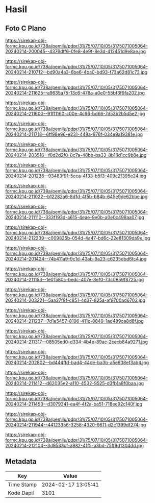 # Hasil

## Foto C Plano

https://sirekap-obj-formc.kpu.go.id/738a/pemilu/pdpr/31/75/07/10/05/3175071005064-20240214-200045--4376dff6-0fe8-4e9f-8e3d-412451d9e8ae.jpg

https://sirekap-obj-formc.kpu.go.id/738a/pemilu/pdpr/31/75/07/10/05/3175071005064-20240214-210712--bd90a4a3-6be6-4ba0-bd93-f73a62d81c73.jpg

https://sirekap-obj-formc.kpu.go.id/738a/pemilu/pdpr/31/75/07/10/05/3175071005064-20240214-211625--a9635a75-13c6-476a-a0e0-55bf3f9fa202.jpg

https://sirekap-obj-formc.kpu.go.id/738a/pemilu/pdpr/31/75/07/10/05/3175071005064-20240214-211600--91ff1160-c00e-4c96-bd66-7d53b2b5d5e2.jpg

https://sirekap-obj-formc.kpu.go.id/738a/pemilu/pdpr/31/75/07/10/05/3175071005064-20240214-211718--6ff98e96-e231-448a-976f-034e9a19381e.jpg

https://sirekap-obj-formc.kpu.go.id/738a/pemilu/pdpr/31/75/07/10/05/3175071005064-20240214-203516--f0d2d2f0-8c7a-48bb-ba33-8b18d1cc9b8e.jpg

https://sirekap-obj-formc.kpu.go.id/738a/pemilu/pdpr/31/75/07/10/05/3175071005064-20240214-201236--93483f91-5cca-4f33-b5f3-409c2f395e24.jpg

https://sirekap-obj-formc.kpu.go.id/738a/pemilu/pdpr/31/75/07/10/05/3175071005064-20240214-211022--b12282a6-8d1d-4f5b-b84b-645e9de62bbe.jpg

https://sirekap-obj-formc.kpu.go.id/738a/pemilu/pdpr/31/75/07/10/05/3175071005064-20240214-211110--333f193d-a615-4eae-9e0b-a0e0c498aa07.jpg

https://sirekap-obj-formc.kpu.go.id/738a/pemilu/pdpr/31/75/07/10/05/3175071005064-20240214-212239--c009825b-054d-4a47-bd6c-22e81309da9e.jpg

https://sirekap-obj-formc.kpu.go.id/738a/pemilu/pdpr/31/75/07/10/05/3175071005064-20240214-201424--74b411a9-9c1d-43ab-9a23-c6235dbd6fc4.jpg

https://sirekap-obj-formc.kpu.go.id/738a/pemilu/pdpr/31/75/07/10/05/3175071005064-20240214-211153--1e01580c-bedc-407e-8ef0-73c0859f8725.jpg

https://sirekap-obj-formc.kpu.go.id/738a/pemilu/pdpr/31/75/07/10/05/3175071005064-20240214-203221--5aa37f8f-c851-4d37-825a-af9700ad6703.jpg

https://sirekap-obj-formc.kpu.go.id/738a/pemilu/pdpr/31/75/07/10/05/3175071005064-20240214-211237--7d1e5457-8196-411c-8849-1ad489ce8d8f.jpg

https://sirekap-obj-formc.kpu.go.id/738a/pemilu/pdpr/31/75/07/10/05/3175071005064-20240214-211317--08505ed0-d334-4b4e-89ac-2cecb84a9271.jpg

https://sirekap-obj-formc.kpu.go.id/738a/pemilu/pdpr/31/75/07/10/05/3175071005064-20240214-202802--bd444ffd-bad4-44de-ba3b-a5e838ef3ab4.jpg

https://sirekap-obj-formc.kpu.go.id/738a/pemilu/pdpr/31/75/07/10/05/3175071005064-20240214-211412--d62035e2-a110-4532-9525-d3fb1a8f0baa.jpg

https://sirekap-obj-formc.kpu.go.id/738a/pemilu/pdpr/31/75/07/10/05/3175071005064-20240214-211453--d3079341-ea4f-4f2a-ba51-718ee92c140f.jpg

https://sirekap-obj-formc.kpu.go.id/738a/pemilu/pdpr/31/75/07/10/05/3175071005064-20240214-211944--44123356-3258-4320-9611-d2c1399df274.jpg

https://sirekap-obj-formc.kpu.go.id/738a/pemilu/pdpr/31/75/07/10/05/3175071005064-20240214-212104--3d9533cf-a982-41f5-a3bd-75ff9d1304dd.jpg


## Metadata

| Key        | Value               |
| ---------- | ------------------- |
| Time Stamp | 2024-02-17 13:05:41 |
| Kode Dapil | 3101                |



